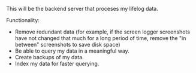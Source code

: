 This will be the backend server that proceses my lifelog data.

Functionality:
- Remove redundant data (for example, if the screen logger screenshots have not changed that much for a long period of time, remove the "in between" screenshots to save disk space)
- Be able to query my data in a meaningful way.
- Create backups of my data.
- Index my data for faster querying.
